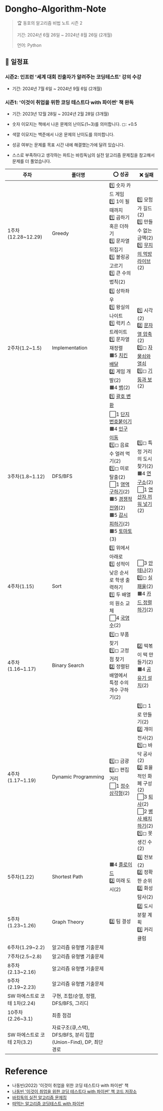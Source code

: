 # Dongho-Algorithm-Note

> 🏆 동호의 알고리즘 비법 노트 시즌 2
>
> 기간: 2024년 6월 26일 ~ 2024년 8월 26일 (2개월)
>
> 언어: Python

## 📅 일정표

### 시즌2: 인프런 '세계 대회 진출자가 알려주는 코딩테스트' 강의 수강
- 기간: 2024년 7월 6일 ~ 2024년 9월 6일 (2개월)

### 시즌1: '이것이 취업을 위한 코딩 테스트다 with 파이썬' 책 완독
- 기간: 2023년 12월 28일 ~ 2024년 2월 28일 (3개월)

- 숫자 이모지는 책에서 나온 문제의 난이도(1~3)를 의미합니다. ◻: +0.5
- 색깔 이모지는 백준에서 나온 문제의 난이도를 의미합니다.
- 성공 여부는 문제를 목표 시간 내에 해결했는가에 달려 있습니다.
- 스스로 부족하다고 생각하는 파트는 바킹독님의 실전 알고리즘 문제집을 참고해서 문제를 더 풀었습니다.

| 주차               | 폴더명                 | ⭕ 성공                                                                  | ❌ 실패                                                                          |
| ------------------ | ---------------------- | ------------------------------------------------------------------------ | -------------------------------------------------------------------------------- |
| 1주차(12.28~12.29) | Greedy                 | 1️⃣ 숫자 카드 게임<br>1️⃣ 1이 될 때까지<br>1️⃣ 곱하기 혹은 더하기<br>1️⃣ 문자열 뒤집기<br>1️⃣ 볼링공 고르기<br>1️⃣ 큰 수의 법칙(2)  | 1️⃣ 모험가 길드(2)<br>1️⃣ 만들 수 없는 금액(2)<br>1️⃣ [무지의 먹방 라이브](https://school.programmers.co.kr/learn/courses/30/lessons/42891)(2)|
| 2주차(1.2~1.5)     | Implementation | 1️⃣ 상하좌우<br>1️⃣ 왕실의 나이트<br>1️⃣ 럭키 스트레이트<br>1️⃣ 문자열 재정렬<br>🟧5 [치킨 배달](https://www.acmicpc.net/problem/15686)<br>2️⃣ 게임 개발(2)<br>🟧4 [뱀](https://www.acmicpc.net/problem/3190)(2)<br>1️⃣ [괄호 변환](https://school.programmers.co.kr/learn/courses/30/lessons/60058) | 1️⃣ 시각(2)<br>2️⃣ [문자열 압축](https://school.programmers.co.kr/learn/courses/30/lessons/60057?language=python3)(2)<br>1️⃣◻ [자물쇠와 열쇠](https://school.programmers.co.kr/learn/courses/30/lessons/60059)<br>1️⃣◻ [기둥과 보](https://school.programmers.co.kr/learn/courses/30/lessons/60061)(2)|
| 3주차(1.8~1.12)    | DFS/BFS                | ⬜1 [단지번호붙이기](https://www.acmicpc.net/problem/2667)<br>🟧4 [인구 이동](https://www.acmicpc.net/problem/16234)<br>1️⃣◻ 음료수 얼려 먹기(2)<br>1️⃣◻ 미로 탈출(2)<br>⬜1 [영역 구하기](https://www.acmicpc.net/problem/2583)(2)<br>🟧5 [경쟁적 전염](https://www.acmicpc.net/problem/18405)(2)<br>🟧5 [감시 피하기](https://www.acmicpc.net/problem/18428)(2)<br>🟧5 [토마토](https://www.acmicpc.net/problem/7569)(3) | 1️⃣◻ 특정 거리의 도시 찾기(2)<br>🟧4 [연구소](https://www.acmicpc.net/problem/14502)(2)<br>⬜1 [연산자 끼워 넣기](https://www.acmicpc.net/problem/14888)(2)|
| 4주차(1.15) | Sort | 1️⃣ 위에서 아래로<br>1️⃣ 성적이 낮은 순서로 학생 출력하기<br>1️⃣ 두 배열의 원소 교체<br>⬜4 [국영수](https://www.acmicpc.net/problem/10825)(2) |⬜3 [안테나](https://www.acmicpc.net/problem/18310)(2)<br>1️⃣◻ [실패율](https://school.programmers.co.kr/learn/courses/30/lessons/42889)(2)<br>🟧4 [카드 정렬하기](https://www.acmicpc.net/problem/1715)(2)|
| 4주차(1.16~1.17) | Binary Search | 1️⃣◻ 부품 찾기<br>1️⃣◻ 고정점 찾기<br>2️⃣ 정렬된 배열에서 특정 수의 개수 구하기(2) | 2️⃣ 떡볶이 떡 만들기(2)<br>🟧4 [공유기 설치](https://www.acmicpc.net/problem/2110)(2)
| 4주차(1.17~1.19) | Dynamic Programming | 1️⃣◻ 금광<br>1️⃣◻ 편집 거리<br>⬜1 [정수 삼각형](https://www.acmicpc.net/problem/1932)(2) | 1️⃣◻ 1로 만들기(2)<br>2️⃣ 개미 전사(2)<br>1️⃣◻ 바닥 공사(2)<br>2️⃣ 효율적인 화폐 구성(2)<br>⬜3 [퇴사](https://www.acmicpc.net/problem/14501)(2)<br>⬜2 [병사 배치하기](https://www.acmicpc.net/problem/18353)(2)<br>1️⃣◻ 못생긴 수(2) |
| 5주차(1.22) | Shortest Path | 🟧4 [플로이드](https://www.acmicpc.net/problem/11404)<br>2️⃣ 미래 도시(2) | 3️⃣ 전보(2)<br>2️⃣ 정확한 순위<br>2️⃣ 화성 탐사(2)
| 5주차(1.23~1.26) | Graph Theory | 2️⃣ 팀 결성 | 2️⃣ 도시 분할 계획<br>3️⃣ 커리큘럼
| 6주차(1.29~2.2) | 알고리즘 유형별 기출문제 |
| 7주차(2.5~2.8) | 알고리즘 유형별 기출문제 |
| 8주차(2.13~2.16) | 알고리즘 유형별 기출문제 |
| 9주차(2.19~2.23) | 알고리즘 유형별 기출문제 |
| SW 마에스트로 코테 1차(2.24) | 구현, 조합/순열, 정렬, DFS/BFS, 그리디
| 10주차(2.26~3.1) | 최종 점검 |
| SW 마에스트로 코테 2차(3.2) | 자료구조(큐,스택), DFS/BFS, 분리 집합 (Union-Find), DP, 최단경로

# Reference

- 나동빈(2022) '이것이 취업을 위한 코딩 테스트다 with 파이썬' 책
- [나동빈 '이것이 취업을 위한 코딩 테스트다 with 파이썬' 책 코드 저장소](https://github.com/ndb796/python-for-coding-test)
- [바킹독의 실전 알고리즘 문제집](https://github.com/encrypted-def/basic-algo-lecture/blob/master/workbook.md)
- [떠먹는 알고리즘 코딩테스트 with 파이썬](https://www.inflearn.com/course/%EB%96%A0%EB%A8%B9%EB%8A%94-%EC%BD%94%EB%94%A9-%ED%85%8C%EC%8A%A4%ED%8A%B8)
